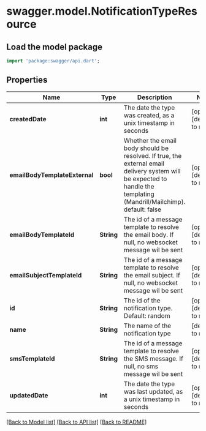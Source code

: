 # swagger.model.NotificationTypeResource

## Load the model package
```dart
import 'package:swagger/api.dart';
```

## Properties
Name | Type | Description | Notes
------------ | ------------- | ------------- | -------------
**createdDate** | **int** | The date the type was created, as a unix timestamp in seconds | [optional] [default to null]
**emailBodyTemplateExternal** | **bool** | Whether the email body should be resolved. If true, the external email delivery system will be expected to handle the templating (Mandrill/Mailchimp). default: false | [optional] [default to null]
**emailBodyTemplateId** | **String** | The id of a message template to resolve the email body. If null, no websocket message wil be sent | [optional] [default to null]
**emailSubjectTemplateId** | **String** | The id of a message template to resolve the email subject. If null, no websocket message wil be sent | [optional] [default to null]
**id** | **String** | The id of the notification type. Default: random | [optional] [default to null]
**name** | **String** | The name of the notification type | [default to null]
**smsTemplateId** | **String** | The id of a message template to resolve the SMS message. If null, no sms message wil be sent | [optional] [default to null]
**updatedDate** | **int** | The date the type was last updated, as a unix timestamp in seconds | [optional] [default to null]

[[Back to Model list]](../README.md#documentation-for-models) [[Back to API list]](../README.md#documentation-for-api-endpoints) [[Back to README]](../README.md)


